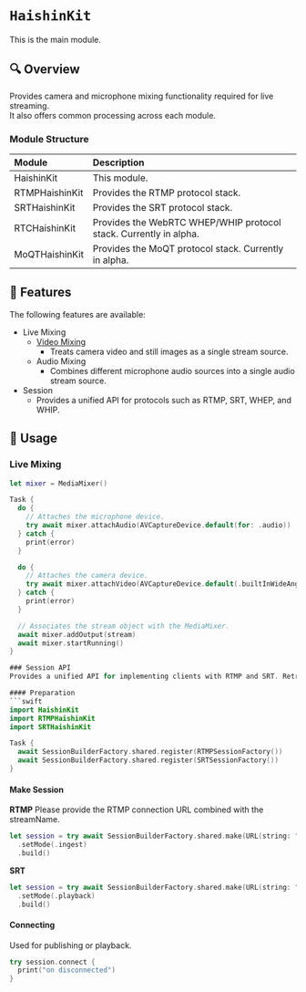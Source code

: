 # ``HaishinKit``
This is the main module.

## 🔍 Overview
Provides camera and microphone mixing functionality required for live streaming.  
It also offers common processing across each module.

### Module Structure
| Module | Description |
|:-|:-|
| HaishinKit | This module. |
| RTMPHaishinKit | Provides the RTMP protocol stack. |
| SRTHaishinKit | Provides the SRT protocol stack. |
| RTCHaishinKit | Provides the WebRTC WHEP/WHIP protocol stack. Currently in alpha. |
| MoQTHaishinKit | Provides the MoQT protocol stack. Currently in alpha. |

## 🎨 Features
The following features are available:
- Live Mixing
  - [Video Mixing](doc://HaishinKit/videomixing)  
    - Treats camera video and still images as a single stream source.  
  - Audio Mixing  
    - Combines different microphone audio sources into a single audio stream source.  
- Session  
  - Provides a unified API for protocols such as RTMP, SRT, WHEP, and WHIP.  

## 📖 Usage
### Live Mixing
```swift
let mixer = MediaMixer()

Task {
  do {
    // Attaches the microphone device.
    try await mixer.attachAudio(AVCaptureDevice.default(for: .audio))
  } catch {
    print(error)
  }

  do {
    // Attaches the camera device.
    try await mixer.attachVideo(AVCaptureDevice.default(.builtInWideAngleCamera, for: .video, position: .back))
  } catch {
    print(error)
  }

  // Associates the stream object with the MediaMixer.
  await mixer.addOutput(stream)
  await mixer.startRunning()
}

### Session API
Provides a unified API for implementing clients with RTMP and SRT. Retry handling is also performed internally by the API.

#### Preparation
```swift
import HaishinKit
import RTMPHaishinKit
import SRTHaishinKit

Task {
  await SessionBuilderFactory.shared.register(RTMPSessionFactory())
  await SessionBuilderFactory.shared.register(SRTSessionFactory())
}
```

#### Make Session
**RTMP**
Please provide the RTMP connection URL combined with the streamName.
```swift
let session = try await SessionBuilderFactory.shared.make(URL(string: "rtmp://hostname/appName/stramName"))
  .setMode(.ingest)
  .build()
```
**SRT**
```swift
let session = try await SessionBuilderFactory.shared.make(URL(string: "srt://hostname:448?stream=xxxxx"))
  .setMode(.playback)
  .build()
```

#### Connecting
Used for publishing or playback.
```swift
try session.connect {
  print("on disconnected")
}
```

